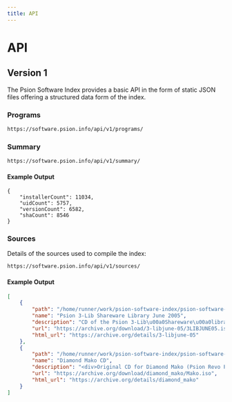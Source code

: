 ```yaml
---
title: API
---
```


# API

## Version 1

The Psion Software Index provides a basic API in the form of static JSON files offering a structured data form of the index.

### Programs

```txt
https://software.psion.info/api/v1/programs/
```

### Summary

```txt
https://software.psion.info/api/v1/summary/
```

#### Example Output

```
{
    "installerCount": 11034,
    "uidCount": 5757,
    "versionCount": 6582,
    "shaCount": 8546
}
```

### Sources

Details of the sources used to compile the index:

```txt
https://software.psion.info/api/v1/sources/
```

#### Example Output

```json
[
    {
        "path": "/home/runner/work/psion-software-index/psion-software-index/_assets/3-libjune-05/3LIBJUNE05.iso",
        "name": "Psion 3-Lib Shareware Library June 2005",
        "description": "CD of the Psion 3-Lib\u00a0Shareware\u00a0library for Psion PDA's\u00a0",
        "url": "https://archive.org/download/3-libjune-05/3LIBJUNE05.iso",
        "html_url": "https://archive.org/details/3-libjune-05"
    },
    {
        "path": "/home/runner/work/psion-software-index/psion-software-index/_assets/diamond_mako/Mako.iso",
        "name": "Diamond Mako CD",
        "description": "<div>Original CD for Diamond Mako (Psion Revo Plus).</div><div><br /></div><div>This CD contains many programs to help you make better use of your Diamond Mako.\u00a0</div><div><br /></div><div><div>-----</div>Here is the original disk image in NRG (Nero) format and the converted to ISO version file</div>",
        "url": "https://archive.org/download/diamond_mako/Mako.iso",
        "html_url": "https://archive.org/details/diamond_mako"
    }
]

```
